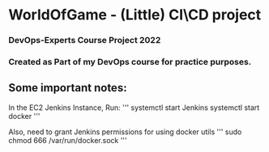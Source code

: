 # WorldOfGame - (Little) CI\CD project
### DevOps-Experts Course Project 2022
### Created as Part of my DevOps course for practice purposes.

## Some important notes:
In the EC2 Jenkins Instance,
Run:
'''
systemctl start Jenkins
systemctl start docker
'''

Also, need to grant Jenkins permissions for using docker utils
'''
sudo chmod 666 /var/run/docker.sock
'''


